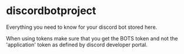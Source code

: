 # discordbotproject

Everything you need to know for your discord bot stored here.

When using tokens make sure that you get the BOTS token and not the 'application' token as defined by discord developer portal.
